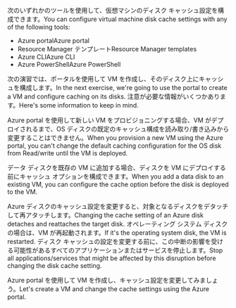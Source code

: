 <span data-ttu-id="2b94e-101">次のいずれかのツールを使用して、仮想マシンのディスク キャッシュ設定を構成できます。</span><span class="sxs-lookup"><span data-stu-id="2b94e-101">You can configure virtual machine disk cache settings with any of the following tools:</span></span>

- <span data-ttu-id="2b94e-102">Azure portal</span><span class="sxs-lookup"><span data-stu-id="2b94e-102">Azure portal</span></span>
- <span data-ttu-id="2b94e-103">Resource Manager テンプレート</span><span class="sxs-lookup"><span data-stu-id="2b94e-103">Resource Manager templates</span></span>
- <span data-ttu-id="2b94e-104">Azure CLI</span><span class="sxs-lookup"><span data-stu-id="2b94e-104">Azure CLI</span></span>
- <span data-ttu-id="2b94e-105">Azure PowerShell</span><span class="sxs-lookup"><span data-stu-id="2b94e-105">Azure PowerShell</span></span>

<span data-ttu-id="2b94e-106">次の演習では、ポータルを使用して VM を作成し、そのディスク上にキャッシュを構成します。</span><span class="sxs-lookup"><span data-stu-id="2b94e-106">In the next exercise, we're going to use the portal to create a VM and configure caching on its disks.</span></span> <span data-ttu-id="2b94e-107">注意が必要な情報がいくつかあります。</span><span class="sxs-lookup"><span data-stu-id="2b94e-107">Here's some information to keep in mind.</span></span> 

<span data-ttu-id="2b94e-108">Azure portal を使用して新しい VM をプロビジョニングする場合、VM がデプロイされるまで、OS ディスクの既定のキャッシュ構成を読み取り/書き込みから変更することはできません。</span><span class="sxs-lookup"><span data-stu-id="2b94e-108">When you provision a new VM using the Azure portal, you can't change the default caching configuration for the OS disk from Read/write until the VM is deployed.</span></span>

<span data-ttu-id="2b94e-109">データ ディスクを既存の VM に追加する場合、ディスクを VM にデプロイする前にキャッシュ オプションを構成できます。</span><span class="sxs-lookup"><span data-stu-id="2b94e-109">When you add a data disk to an existing VM, you can configure the cache option before the disk is deployed to the VM.</span></span>

<span data-ttu-id="2b94e-110">Azure ディスクのキャッシュ設定を変更すると、対象となるディスクをデタッチして再アタッチします。</span><span class="sxs-lookup"><span data-stu-id="2b94e-110">Changing the cache setting of an Azure disk detaches and reattaches the target disk.</span></span> <span data-ttu-id="2b94e-111">オペレーティング システム ディスクの場合は、VM が再起動されます。</span><span class="sxs-lookup"><span data-stu-id="2b94e-111">If it's the operating system disk, the VM is restarted.</span></span> <span data-ttu-id="2b94e-112">ディスク キャッシュの設定を変更する前に、この中断の影響を受ける可能性があるすべてのアプリケーションまたはサービスを停止します。</span><span class="sxs-lookup"><span data-stu-id="2b94e-112">Stop all applications/services that might be affected by this disruption before changing the disk cache setting.</span></span>

<span data-ttu-id="2b94e-113">Azure portal を使用して VM を作成し、キャッシュ設定を変更してみましょう。</span><span class="sxs-lookup"><span data-stu-id="2b94e-113">Let's create a VM and change the cache settings using the Azure portal.</span></span>
